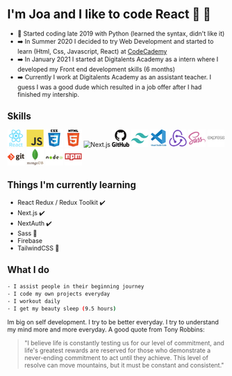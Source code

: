 # I'm Joa and I like to code React 👋 💙

- 📅 Started coding late 2019 with Python (learned the syntax, didn't like it)
- ➡️ In Summer 2020 I decided to try Web Development and started to learn (Html, Css, Javascript, React) at [CodeCademy](https://www.codecademy.com/)
- ➡️ In January 2021 I started at Digitalents Academy as a intern where I developed my Front end development skills (6 months)
- ➡️ Currently I work at Digitalents Academy as an assistant teacher. I guess I was a good dude which resulted in a job offer after I had finished my intership.

## Skills
<div>
  <img src="https://github.com/devicons/devicon/blob/master/icons/react/react-original-wordmark.svg" title="React" alt="React" width="40" height="40"/>
  <img src="https://github.com/devicons/devicon/blob/master/icons/javascript/javascript-original.svg" title="Javascript" alt="Javascript" width="40" height="40"/>
  <img src="https://github.com/devicons/devicon/blob/master/icons/css3/css3-original-wordmark.svg" title="CSS" alt="CSS" width="40" height="40" />
  <img src="https://github.com/devicons/devicon/blob/master/icons/html5/html5-original-wordmark.svg" title="HTML" alt="HTML" width="40" height="40" />
  <img src="https://cdn.jsdelivr.net/gh/devicons/devicon/icons/nextjs/nextjs-original-wordmark.svg" color="white" title="Next.js" alt="Next.js" width="40" height="40" />
  <img src="https://github.com/devicons/devicon/blob/master/icons/github/github-original-wordmark.svg" title="Github" alt="Github" width="40" height="40" />
  <img src="https://github.com/devicons/devicon/blob/master/icons/tailwindcss/tailwindcss-plain.svg" title="tailwindcss" alt="tailwindcss" width="40" height="40" />
  <img src="https://github.com/devicons/devicon/blob/master/icons/vscode/vscode-original-wordmark.svg" title="Visual Studio Code" alt="Visual Studio Code" width="40" height="40" />
  <img src="https://github.com/devicons/devicon/blob/master/icons/redux/redux-original.svg" title="Redux" alt="Redux" width="40" height="40" />
  <img src="https://github.com/devicons/devicon/blob/master/icons/sass/sass-original.svg" title="SASS" alt="SASS" width="40" height="40" />
  <img src="https://github.com/devicons/devicon/blob/master/icons/express/express-original-wordmark.svg" title="express.js" alt="express.js" width="40" height="40" />
  <img src="https://github.com/devicons/devicon/blob/master/icons/git/git-original-wordmark.svg" title="git" alt="git" width="40" height="40" />
  <img src="https://github.com/devicons/devicon/blob/master/icons/mongodb/mongodb-original-wordmark.svg" title="mongoDB" alt="mongoDB" width="40" height="40" />
  <img src="https://github.com/devicons/devicon/blob/master/icons/nodejs/nodejs-original-wordmark.svg" title="node.js" alt="node.js" width="40" height="40" />
  <img src="https://github.com/devicons/devicon/blob/master/icons/npm/npm-original-wordmark.svg" title="npm" alt="npm" width="40" height="40" />
</div>

## Things I'm currently learning
- React Redux / Redux Toolkit ✔️
- Next.js ✔️
- NextAuth ✔️
- Sass 👷
- Firebase 
- TailwindCSS 👷

## What I do 
```bash
- I assist people in their beginning journey 
- I code my own projects everyday
- I workout daily
- I get my beauty sleep (9.5 hours)
```

Im big on self development. I try to be better everyday. I try to understand my mind more and more everyday.
A good quote from Tony Robbins:

> "I believe life is constantly testing us for our level of commitment, and life's greatest rewards are reserved for those who demonstrate a never-ending commitment to act until they achieve. This level of resolve can move mountains, but it must be constant and consistent."

